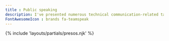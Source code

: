 ```yaml
---
title : Public speaking
description: I've presented numerous technical communication-related talks &mdash; online and in-person &mdash; adding value, giving back, and promoting the profession.
FontAwesomeIcon : brands fa-teamspeak
---
```


{% include 'layouts/partials/presos.njk' %}